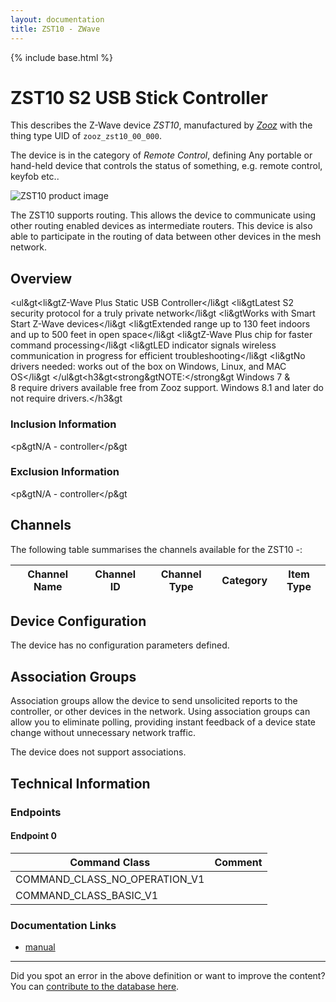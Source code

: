 ```yaml
---
layout: documentation
title: ZST10 - ZWave
---
```


{% include base.html %}

# ZST10 S2 USB Stick Controller
This describes the Z-Wave device *ZST10*, manufactured by *[Zooz](http://www.getzooz.com/)* with the thing type UID of ```zooz_zst10_00_000```.

The device is in the category of *Remote Control*, defining Any portable or hand-held device that controls the status of something, e.g. remote control, keyfob etc..

![ZST10 product image](https://opensmarthouse.org/zwavedatabase/1128/image/)


The ZST10 supports routing. This allows the device to communicate using other routing enabled devices as intermediate routers.  This device is also able to participate in the routing of data between other devices in the mesh network.

## Overview

<ul&gt<li&gtZ-Wave Plus Static USB Controller</li&gt <li&gtLatest S2 security protocol for a truly private network</li&gt <li&gtWorks with Smart Start Z-Wave devices</li&gt <li&gtExtended range up to 130 feet indoors and up to 500 feet in open space</li&gt <li&gtZ-Wave Plus chip for faster command processing</li&gt <li&gtLED indicator signals wireless communication in progress for efficient troubleshooting</li&gt <li&gtNo drivers needed: works out of the box on Windows, Linux, and MAC OS</li&gt </ul&gt<h3&gt<strong&gtNOTE:</strong&gt Windows 7 & 8 require drivers available free from Zooz support. Windows 8.1 and later do not require drivers.</h3&gt

### Inclusion Information

<p&gtN/A - controller</p&gt

### Exclusion Information

<p&gtN/A - controller</p&gt

## Channels

The following table summarises the channels available for the ZST10 -:

| Channel Name | Channel ID | Channel Type | Category | Item Type |
|--------------|------------|--------------|----------|-----------|



## Device Configuration

The device has no configuration parameters defined.

## Association Groups

Association groups allow the device to send unsolicited reports to the controller, or other devices in the network. Using association groups can allow you to eliminate polling, providing instant feedback of a device state change without unnecessary network traffic.

The device does not support associations.
## Technical Information

### Endpoints

#### Endpoint 0

| Command Class | Comment |
|---------------|---------|
| COMMAND_CLASS_NO_OPERATION_V1| |
| COMMAND_CLASS_BASIC_V1| |

### Documentation Links

* [manual](https://opensmarthouse.org/zwavedatabase/1128/zooz-z-wave-plus-radio-s2-usb-stick-zst10-manual.pdf)

---

Did you spot an error in the above definition or want to improve the content?
You can [contribute to the database here](https://opensmarthouse.org/zwavedatabase/1128).
